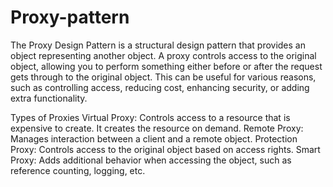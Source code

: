 # Proxy-pattern

The Proxy Design Pattern is a structural design pattern that provides an object representing another object. A proxy controls access to the original object, allowing you to perform something either before or after the request gets through to the original object. This can be useful for various reasons, such as controlling access, reducing cost, enhancing security, or adding extra functionality.

Types of Proxies
Virtual Proxy: Controls access to a resource that is expensive to create. It creates the resource on demand.
Remote Proxy: Manages interaction between a client and a remote object.
Protection Proxy: Controls access to the original object based on access rights.
Smart Proxy: Adds additional behavior when accessing the object, such as reference counting, logging, etc.
